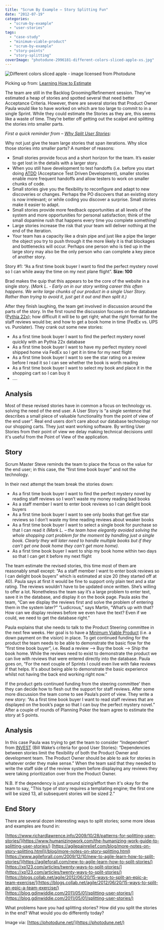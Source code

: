 ```yaml
---
title: "Scrum By Example – Story Splitting Fun"
date: "2012-07-19"
categories: 
  - "scrum-by-example"
  - "user-stories"
tags: 
  - "case-study"
  - "minimum-viable-product"
  - "scrum-by-example"
  - "story-points"
  - "story-splitting"
coverImage: "photodune-2996181-different-colors-sliced-apple-xs.jpg"
---
```


![Different colors sliced apple - image licensed from Photodune](src/content/blog/scrummaster-tales-story-splitting-fun/images/photodune-2996181-different-colors-sliced-apple-xs.jpg)

Picking up from: [Learning How to Estimate](/blog/scrummaster-tales-learning-how-to-estimate.html)

The team are still in the Backlog Grooming/Refinement session. They’ve estimated a heap of stories and spotted several that need better Acceptance Criteria. However, there are several stories that Product Owner Paula would like to have worked on which are too large to commit to in a single Sprint. While they could estimate the Stories as they are, this seems like a waste of time. They’re better off getting out the scalpel and splitting the stories into smaller parts.

_First a quick reminder from – [Why Split User Stories](/blog/story-slicing-how-small-is-enough.html)_:

Why not just give the team large stories that span iterations. Why slice those stories into smaller parts? A number of reasons:

- Small stories provide focus and a short horizon for the team. It’s easier to get lost in the details with a larger story.
- When you still have development to test handoffs (i.e. before you start doing [ATDD](https://www.methodsandtools.com/archive/archive.php?id=72) (Acceptance Test Driven Development), smaller stories enable more frequent handoffs and allow testers to work on smaller chunks of code.
- Small stories give you the flexibility to reconfigure and adapt to new discoveries or changes. Perhaps the PO discovers that an existing story is now irrelevant; or while coding you discover a surprise. Small stories make it easier to adapt.
- Small stories provide more feedback opportunities at all levels of the system and more opportunities for personal satisfaction; think of the small dopamine rush that happens every time you complete something!
- Large stories increase the risk that your team will deliver nothing at the end of the iteration.
- Your team has a capacity like a drain pipe and just like a pipe the larger the object you try to push through it the more likely it is that blockages and bottlenecks will occur. Perhaps one person who is tied up in the large story may also be the only person who can complete a key piece of another story.

Story #1: “As a first time book buyer I want to find the perfect mystery novel so I can while away the time on my next plane flight”. **Size: 100**

Brad makes the quip that this appears to be the core of the website in a single story. (_Mark L. - Early on in our story writing career this often happens. We write large chunks of our product in a single User Story. Rather than trying to avoid it, just get it out and then split it.)_

After they finish laughing, the team get involved in discussion around the parts of the story. In the first round the discussion focuses on the database ([Pythia 22x](https://en.wikipedia.org/wiki/Oracle)); how difficult it will be to get right; what the right format for the staff reviews would be; and how to get a book home in time (FedEx vs. UPS vs. Purolater). They crank out some new stories:

- As a first time book buyer I want to find the perfect mystery novel quickly with an Pythia 22x database
- As a first time book buyer I want to have my perfect mystery novel shipped home via FedEx so I get it in time for my next flight
- As a first time book buyer I want to see the star rating on a review before I read it so I can see whether the book is worth reading
- As a first time book buyer I want to select my book and place it in the shopping cart so I can buy it
- ….

## Analysis

Most of these revised stories have in common a focus on technology vs. solving the need of the end user. A User Story is “a single sentence that describes a small piece of valuable functionality from the point of view of the end user”. Real end users don’t care about our database technology nor our shopping carts. They just want working software. By writing User Stories from their point of view we delay making technical decisions until it's useful from the Point of View of the application.

## Story

Scrum Master Steve reminds the team to place the focus on the value for the end user; in this case, the “first time book buyer” and not the technology.

In their next attempt the team break the stories down:

- As a first time book buyer I want to find the perfect mystery novel by reading staff reviews so I won’t waste my money reading bad books
- As a staff member I want to enter book reviews so I can delight book buyers
- As a first time book buyer I want to see only books that get five star reviews so I don’t waste my time reading reviews about weaker books
- As a first time book buyer I want to select a single book for purchase so that I can read it _(Mark L. – the team have elegantly avoided solving the whole shopping cart problem for the moment by handling just a single book. Clearly they will later need to handle multiple books but if they can’t get one book home they can’t get more home)._
- As a first time book buyer I want to ship my book home within two days so that I can get it before my next flight

The team estimate the revised stories, this time most of them are reasonably small except: “As a staff member I want to enter book reviews so I can delight book buyers” which is estimated at size 20 (they started off at 40). Paula says at first it would be fine to support only plain text and a star rating. The reviews wouldn’t have to be updated once written. She’s willing to offer a lot. Nonetheless the team say it’s a large problem to enter text, save it in the database, and display it on the book page. Paula asks the team, “Can we display the reviews first and solve the problem of entering them in the system later?” “Ludicrous,” says Martin, “What’s up with that? How can we display reviews before we even have the text? Even if we could, we need to get the database right.”

Paula explains that she needs to talk to the Product Steering committee in the next few weeks. Her goal is to have a [Minimum Viable Product](https://www.startuplessonslearned.com/2009/08/minimum-viable-product-guide.html) (i.e. a down payment on the vision) in place. To get continued funding for the product the team needs to be able to demonstrate the basic flow for the “first time book buyer”, i.e. Read a review –> Buy the book –> Ship the book home. While the reviews need to exist to demonstrate the product we can live with reviews that were entered directly into the database. Paula goes on, “For the next couple of Sprints I could even live with fake reviews if that helps. It's about being able to demonstrate the basic experience whilst not having the back end working right now.”

If the product gets continued funding from the steering committee' then they can decide how to flesh out the support for staff reviews. After some more discussion the team come to see Paula’s point of view. They write a new story: “As a first time book buyer I want to read staff reviews that are displayed on the book’s page so that I can buy the perfect mystery novel.” After a couple of rounds of Planning Poker the team agree to estimate the story at 5 points.

## Analysis

In this case Paula was trying to get the team to consider “Independent” from [INVEST](https://xp123.com/articles/invest-in-good-stories-and-smart-tasks/) (Bill Wake’s criteria for good User Stories): “Dependencies between stories limit the flexibility of both the Product Owner and development team. The Product Owner should be able to ask for stories in whatever order they make sense.” When the team said that they needed to write the staff side of the review system before displaying any reviews they were taking prioritization over from the Product Owner.

N.B. If the dependency is just around sizing/effort then it's okay for the team to say, "This type of story requires a templating engine; the first one will be sized 13, all subsequent stories will be sized 2."

## End Story

There are several dozen interesting ways to split stories; some more ideas and examples are found in:

[https://www.richardlawrence.info/2009/10/28/patterns-for-splitting-user-stories/](https://www.humanizingwork.com/the-humanizing-work-guide-to-splitting-user-stories/) [https://agilepainrelief.com/blog/more-notes-on-story-splitting.html](/blog/more-notes-on-story-splitting.html) [https://www.agileforall.com/2009/12/10/new-to-agile-learn-how-to-split-stories/](https://agileforall.com/new-to-agile-learn-how-to-split-stories/) [https://xp123.com/articles/twenty-ways-to-split-stories/](https://xp123.com/articles/twenty-ways-to-split-stories/) [https://blogs.collab.net/agile/2012/06/20/15-ways-to-split-an-epic-a-team-exercise/](https://blogs.collab.net/agile/2012/06/20/15-ways-to-split-an-epic-a-team-exercise/) [https://blog.gdinwiddie.com/2011/05/01/splitting-user-stories/](https://blog.gdinwiddie.com/2011/05/01/splitting-user-stories/)

What problems have you had splitting stories? How did you split the stories in the end? What would you do differently today?

Image via: [https://photodune.net/](https://photodune.net/)
